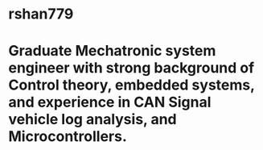 # rshan779

#	Graduate Mechatronic system engineer with strong background of Control theory, embedded systems, and experience in CAN Signal vehicle log analysis, and Microcontrollers. 
